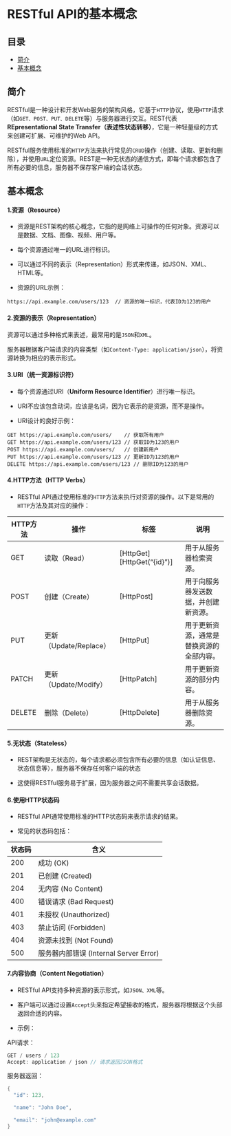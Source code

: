 # RESTful API的基本概念

## 目录
- [简介](#简介)
- [基本概念](#基本概念)



## 简介

RESTful是一种设计和开发Web服务的架构风格，它基于`HTTP`协议，使用`HTTP`请求（如`GET、POST、PUT、DELETE`等）与服务器进行交互。REST代表**REpresentational State Transfer（表述性状态转移）**，它是一种轻量级的方式来创建可扩展、可维护的Web API。

RESTful服务使用标准的`HTTP`方法来执行常见的`CRUD`操作（创建、读取、更新和删除），并使用`URL`定位资源。REST是一种无状态的通信方式，即每个请求都包含了所有必要的信息，服务器不保存客户端的会话状态。

## 基本概念

#### 1.资源（Resource）

* 资源是REST架构的核心概念，它指的是网络上可操作的任何对象。资源可以是数据、文档、图像、视频、用户等。

* 每个资源通过唯一的URL进行标识。

* 可以通过不同的表示（Representation）形式来传递，如JSON、XML、HTML等。

* 资源的URL示例：

    
``` 
https://api.example.com/users/123  // 资源的唯一标识，代表ID为123的用户
```



#### 2.资源的表示（Representation）

资源可以通过多种格式来表述，最常用的是`JSON`和`XML`。

服务器根据客户端请求的内容类型（如`Content-Type: application/json`），将资源转换为相应的表示形式。

#### 3.URI（统一资源标识符）

* 每个资源通过URI（**Uniform Resource Identifier**）进行唯一标识。

* URI不应该包含动词，应该是名词，因为它表示的是资源，而不是操作。

* URI设计的良好示例：
``` 
GET https://api.example.com/users/    // 获取所有用户
GET https://api.example.com/users/123 // 获取ID为123的用户
POST https://api.example.com/users/   // 创建新用户
PUT https://api.example.com/users/123 // 更新ID为123的用户
DELETE https://api.example.com/users/123 // 删除ID为123的用户
```

#### 4.HTTP方法（HTTP Verbs）

* RESTful API通过使用标准的`HTTP`方法来执行对资源的操作。以下是常用的`HTTP`方法及其对应的操作：

|HTTP方法  |操作  |标签  |说明  |
| --- | --- | --- | --- |
|GET  |读取（Read）  |[HttpGet][HttpGet(“{id}”)]  |用于从服务器检索资源。  |
|POST  |创建（Create）  |[HttpPost]  |用于向服务器发送数据，并创建新资源。  |
|PUT  |更新（Update/Replace）  |[HttpPut]  |用于更新资源，通常是替换资源的全部内容。  |
|PATCH  |更新（Update/Modify）  |[HttpPatch]  |用于更新资源的部分内容。  |
|DELETE  |删除（Delete） |[HttpDelete]  |用于从服务器删除资源。  |

#### 5.无状态（Stateless）

* REST架构是无状态的，每个请求都必须包含所有必要的信息（如认证信息、状态信息等），服务器不保存任何客户端的状态

* 这使得RESTful服务易于扩展，因为服务器之间不需要共享会话数据。

#### 6.使用HTTP状态码

* RESTful API通常使用标准的HTTP状态码来表示请求的结果。

* 常见的状态码包括：

| 状态码 |  含义                           |
|--------|----------------------------------|
| 200    | 成功 (OK)                       |
| 201    | 已创建 (Created)                |
| 204    | 无内容 (No Content)             |
| 400    | 错误请求 (Bad Request)          |
| 401    | 未授权 (Unauthorized)           |
| 403    | 禁止访问 (Forbidden)            |
| 404    | 资源未找到 (Not Found)          |
| 500    | 服务器内部错误 (Internal Server Error) |

#### 7.内容协商（Content Negotiation）

* RESTful API支持多种资源的表示形式，如`JSON、XML`等。

* 客户端可以通过设置`Accept`头来指定希望接收的格式，服务器将根据这个头部返回合适的内容。

* 示例：

API请求：
``` C#
GET / users / 123
Accept: application / json // 请求返回JSON格式
```
服务器返回： 
``` C#
{
  "id": 123,

  "name": "John Doe",

  "email": "john@example.com"
}
```